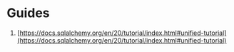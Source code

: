 # Guides

1. [https://docs.sqlalchemy.org/en/20/tutorial/index.html#unified-tutorial](https://docs.sqlalchemy.org/en/20/tutorial/index.html#unified-tutorial)
